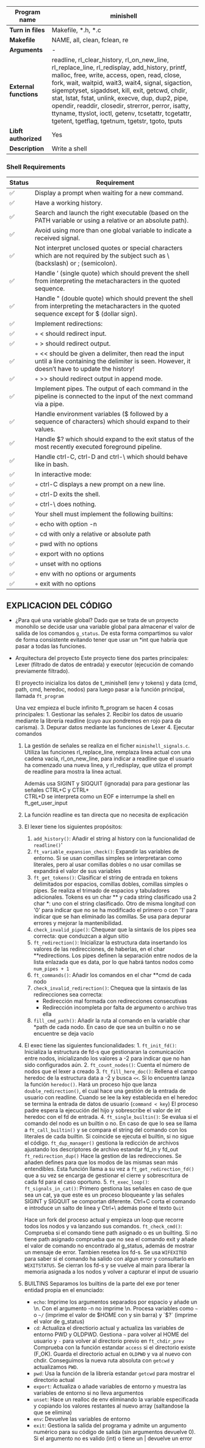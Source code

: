 | **Program name** | minishell |
|------------------|-----------|
| **Turn in files**| Makefile, *.h, *.c |
| **Makefile**     | NAME, all, clean, fclean, re |
| **Arguments**    | - |
| **External functions** | readline, rl_clear_history, rl_on_new_line, rl_replace_line, rl_redisplay, add_history, printf, malloc, free, write, access, open, read, close, fork, wait, waitpid, wait3, wait4, signal, sigaction, sigemptyset, sigaddset, kill, exit, getcwd, chdir, stat, lstat, fstat, unlink, execve, dup, dup2, pipe, opendir, readdir, closedir, strerror, perror, isatty, ttyname, ttyslot, ioctl, getenv, tcsetattr, tcgetattr, tgetent, tgetflag, tgetnum, tgetstr, tgoto, tputs |
| **Libft authorized** | Yes |
| **Description**  | Write a shell |


### Shell Requirements

| Status | Requirement |
|--------|-------------|
| ✅ | Display a prompt when waiting for a new command. |
| ✅ | Have a working history. |
| ✅ | Search and launch the right executable (based on the PATH variable or using a relative or an absolute path). |
| ✅ | Avoid using more than one global variable to indicate a received signal. |
| ✅ | Not interpret unclosed quotes or special characters which are not required by the subject such as \ (backslash) or ; (semicolon). |
| ✅ | Handle ’ (single quote) which should prevent the shell from interpreting the metacharacters in the quoted sequence. |
| ✅ | Handle " (double quote) which should prevent the shell from interpreting the metacharacters in the quoted sequence except for $ (dollar sign). |
| ✅ | Implement redirections: |
| ✅ | ◦ < should redirect input. |
| ✅ | ◦ > should redirect output. |
| ✅ | ◦ << should be given a delimiter, then read the input until a line containing the delimiter is seen. However, it doesn’t have to update the history! |
| ✅ | ◦ >> should redirect output in append mode. |
| ✅ | Implement pipes. The output of each command in the pipeline is connected to the input of the next command via a pipe. |
| ✅ | Handle environment variables ($ followed by a sequence of characters) which should expand to their values. |
| ✅ | Handle $? which should expand to the exit status of the most recently executed foreground pipeline. |
| ✅ | Handle ctrl-C, ctrl-D and ctrl-\ which should behave like in bash. |
| ✅ | In interactive mode: |
| ✅ | ◦ ctrl-C displays a new prompt on a new line. |
| ✅ | ◦ ctrl-D exits the shell. |
| ✅ | ◦ ctrl-\ does nothing. |
| ✅ | Your shell must implement the following builtins: |
| ✅ | ◦ echo with option -n |
| ✅ | ◦ cd with only a relative or absolute path |
| ✅ | ◦ pwd with no options |
| ✅ | ◦ export with no options |
| ✅ | ◦ unset with no options |
| ✅ | ◦ env with no options or arguments |
| ✅ | ◦ exit with no options |

## EXPLICACION DEL CÓDIGO

- ¿Para qué una variable global?
    Dado que se trata de un proyecto monohilo se decide usar una variable global para almacenar el valor de salida de los comandos `g_status`. De esta forma compartimos su valor de forma consistente evitando tener que usar un *int que habría que pasar a todas las funciones.
- Arquitectura del proyecto
    Este proyecto tiene dos partes principales: Lexer (filtrado de datos de entrada) y executor (ejecución de comando previamente filtrado).

    El proyecto inicializa los datos de t_minishell (env y tokens) y data (cmd, path, cmd, heredoc, nodos) para luego pasar a la función principal, llamada `ft_program`
   
    Una vez empieza el bucle infinito ft_program se hacen 4 cosas principales:
        1. Gestionar las señales
        2. Recibir los datos de usuario mediante la librería readline (cuyo aux pondremos en rojo para da carisma).
        3. Depurar datos mediante las funciones de Lexer
        4. Ejecutar comandos
     1. La gestión de señales se realiza en el ficher `minishell_signals.c`.
        Utiliza las funciones rl_replace_line, remplaza linea actual con una cadena vacía, rl_on_new_line, para indicar a readline que el usuario ha comenzado una nueva linea, y rl_redisplay, que utilza el prompt de readline para mostra la línea actual.

        Además usa SIGINT y SIGQUIT (ignorada) para para gestionar las señales CTRL+C y CTRL+\
        CTRL+D se interpreta como un EOF e interrumpe la shell en ft_get_user_input
     2. La función readline es tan directa que no necesita de explicación
     3. El lexer tiene los siguientes propósitos:
        1. `add_history()`: Añadir el string al history con la funcionalidad de `readline()`'
        2. `ft_variable_expansion_check()`: Expandir las variables de entorno. Si se usan comillas simples se interpretaran como literales, pero al usar comillas dobles o no usar comillas se expandirá el valor de sus variables
        3. `ft_get_tokens()`: Clasificar el string de entrada en tokens delimitados por espacios, comillas dobles, comillas simples o pipes. Se realiza el trimado de espacios y tabuladores adicionales.
        Tokens es un char ** y cada string clasificado usa 2 char *: uno con el string clasificado. Otro de misma longitud con '0' para indicar que no se ha modificado el primero o con '1' para indicar que se han eliminado las comillas. Se usa para depurar errores y mejorar la mantenibilidad.
        4. `check_invalid_pipe()`: Chequear que la sintaxis de los pipes sea correcta: que conduzcan a algun sitio
        5. `ft_redirection()`: Inicializar la estructura data insertando los valores de las redirecciones, de haberlas, en el char **redirections. Los pipes definen la separación entre nodos de la lista enlazada que es data, por lo que habrá tantos nodos como `num_pipes + 1`
        6. `ft_commands()`: Añadir los comandos en el char **cmd de cada nodo
        7. `check_invalid_redirection()`: Chequea que la sintaxis de las redirecciones sea correcta:   
           - Redirección mal formada con redirecciones consecutivas
           - Redirección incompleta por falta de argumento o archivo tras ella
        8. `fill_cmd_path()`: Añadir la ruta al comando en la variable char *path de cada nodo. En caso de que sea un builtin o no se encuentre se deja vacío
     4.  El exec tiene las siguientes funcionalidades:
        1. `ft_init_fd()`: Inicializa la estructura de fd-s que gestionaran la comunicación entre nodos, inicializando los valores a -2 para indicar que no han sido configurados aún.
        2. `ft_count_nodes()`: Cuenta el número de nodos que el lexer a creado
        3. `ft_fill_here_doc()`: Rellena el campo heredoc de la estructura data a -2 y busca `<<`. Si lo encuentra lanza la función `heredoc()`.
        Hará un proceso hijo que lanza `double_redirection()`, el cual hace una gestión de la entrada de usuario con readline. Cuando se lee la key establecida en el heredoc se termina la entrada de datos de usuario (`command < key`)
        El proceso padre espera la ejecución del hijo y sobrescribe el valor de int heredoc con el fd de entrada.
        4. `ft_single_builtin()`: Se evalua si el comando del nodo es un builtin o no. En caso de que lo sea se llama a `ft_call_builtin()` y se compara el string del comando con los literales de cada builtin. Si coincide se ejecuta el builtin, si no sigue el código.
        `ft_dup_manager()` gestiona la redicción de archivos ajustando los descriptores de archivo estandar fd_in y fd_out
        `ft_redirection_dup()` Hace la gestion de las redirecciones. Se añaden defines para que los modos de las mismas sean más entendibles. Esta función llama a su vez a `ft_get_redirection_fd()` que a su vez se encarga de gestionar el cierre y sobrescritura de cada fd para el caso oportuno.
        5. `ft_exec_loop()`: 
            `ft_signals_in_cat()`: Primero gestiona las señales en caso de que sea un cat, ya que este es un proceso bloqueante y las señales SIGINT y SIGQUIT se comportan diferente. Ctrl+C corta el comando e introduce un salto de linea y Ctrl+\ además pone el texto `Quit`

            Hace un fork del proceso actual y empieza un loop que recorre todos los nodos y va lanzando sus comandos.
            `ft_check_cmd()`: Comprueba si el comando tiene path asignado o es un builting. Si no tiene path asignado comprueba que no sea el comando exit y añade el valor de comando no encontrado al g_status, además de mostrar un mensaje de error. Tambien resetea los fd-s.
        Se usa `WIFEXITED` para saber si el comando ha salido con algun error y consultarlo en `WEXITSTATUS`.
        Se cierran los fd-s y se vuelve al main para liberar la memoria asignada a los nodos y volver a capturar el input de usuario
    1. BUILTINS
        Separamos los builtins de la parte del exe por tener entidad propia en el enunciado:
        - `echo`: Imprime los argumentos separados por espacio y añade un \n. Con el argumento -n no imprime \n.
        Procesa variables como `~` o `~/` (imprime el valor de $HOME con y sin barra) y `$?` (imprime el valor de g_status)
        - `cd`: Actualiza el directiorio actual y actualiza las variables de entorno PWD y OLDPWD. 
        Gestiona `~` para volver al HOME del usuario y `-` para volver al directorio previo en `ft_chdir_prev`
        Comprueba con la función estandar `access` si el directorio existe (F_OK).
        Guarda el directorio actual en `OLDPWD` y va al nuevo con chdir. Conseguimos la nueva ruta absoluta con `getcwd` y actualizamos `PWD`.
        - `pwd`: Usa la función de la librería estandar `getcwd` para mostrar el directorio actual
        - `export`: Actualiza o añade variables de entorno y muestra las variables de entorno si no lleva argumentos
        - `unset`: Hace un realloc de env eliminando la variable especificada y copiando los valores restantes al nuevo array (saltandose la que se elimina)
        - `env`: Devuelve las variables de entorno
        - `exit`: Gestiona la salida del programa y admite un argumento numérico para su código de salida (sin argumentos devuelve 0). Si el argumento no es valido (int) o tiene un | devuelve un error
